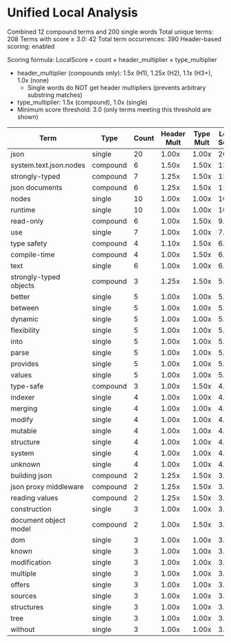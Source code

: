 # Unified Local Analysis

Combined 12 compound terms and 200 single words
Total unique terms: 208
Terms with score ≥ 3.0: 42
Total term occurrences: 390
Header-based scoring: enabled

Scoring formula: LocalScore = count × header_multiplier × type_multiplier
- header_multiplier (compounds only): 1.5x (H1), 1.25x (H2), 1.1x (H3+), 1.0x (none)
  - Single words do NOT get header multipliers (prevents arbitrary substring matches)
- type_multiplier: 1.5x (compound), 1.0x (single)
- Minimum score threshold: 3.0 (only terms meeting this threshold are shown)

| Term | Type | Count | Header Mult | Type Mult | Local Score |
|------|------|-------|-------------|-----------|-------------|
| json | single | 20 | 1.00x | 1.00x | 20.0 |
| system.text.json.nodes | compound | 6 | 1.50x | 1.50x | 13.5 |
| strongly-typed | compound | 7 | 1.25x | 1.50x | 13.1 |
| json documents | compound | 6 | 1.25x | 1.50x | 11.2 |
| nodes | single | 10 | 1.00x | 1.00x | 10.0 |
| runtime | single | 10 | 1.00x | 1.00x | 10.0 |
| read-only | compound | 6 | 1.00x | 1.50x | 9.0 |
| use | single | 7 | 1.00x | 1.00x | 7.0 |
| type safety | compound | 4 | 1.10x | 1.50x | 6.6 |
| compile-time | compound | 4 | 1.00x | 1.50x | 6.0 |
| text | single | 6 | 1.00x | 1.00x | 6.0 |
| strongly-typed objects | compound | 3 | 1.25x | 1.50x | 5.6 |
| better | single | 5 | 1.00x | 1.00x | 5.0 |
| between | single | 5 | 1.00x | 1.00x | 5.0 |
| dynamic | single | 5 | 1.00x | 1.00x | 5.0 |
| flexibility | single | 5 | 1.00x | 1.00x | 5.0 |
| into | single | 5 | 1.00x | 1.00x | 5.0 |
| parse | single | 5 | 1.00x | 1.00x | 5.0 |
| provides | single | 5 | 1.00x | 1.00x | 5.0 |
| values | single | 5 | 1.00x | 1.00x | 5.0 |
| type-safe | compound | 3 | 1.00x | 1.50x | 4.5 |
| indexer | single | 4 | 1.00x | 1.00x | 4.0 |
| merging | single | 4 | 1.00x | 1.00x | 4.0 |
| modify | single | 4 | 1.00x | 1.00x | 4.0 |
| mutable | single | 4 | 1.00x | 1.00x | 4.0 |
| structure | single | 4 | 1.00x | 1.00x | 4.0 |
| system | single | 4 | 1.00x | 1.00x | 4.0 |
| unknown | single | 4 | 1.00x | 1.00x | 4.0 |
| building json | compound | 2 | 1.25x | 1.50x | 3.8 |
| json proxy middleware | compound | 2 | 1.25x | 1.50x | 3.8 |
| reading values | compound | 2 | 1.25x | 1.50x | 3.8 |
| construction | single | 3 | 1.00x | 1.00x | 3.0 |
| document object model | compound | 2 | 1.00x | 1.50x | 3.0 |
| dom | single | 3 | 1.00x | 1.00x | 3.0 |
| known | single | 3 | 1.00x | 1.00x | 3.0 |
| modification | single | 3 | 1.00x | 1.00x | 3.0 |
| multiple | single | 3 | 1.00x | 1.00x | 3.0 |
| offers | single | 3 | 1.00x | 1.00x | 3.0 |
| sources | single | 3 | 1.00x | 1.00x | 3.0 |
| structures | single | 3 | 1.00x | 1.00x | 3.0 |
| tree | single | 3 | 1.00x | 1.00x | 3.0 |
| without | single | 3 | 1.00x | 1.00x | 3.0 |
